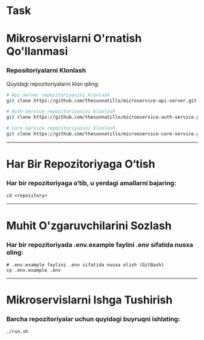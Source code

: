 # Task

# **Mikroservislarni O'rnatish Qo'llanmasi**

### **Repositoriyalarni Klonlash**

Quyidagi repozitoriyalarni klon qiling:

```bash
# Api-Server repozitoriyasini klonlash
git clone https://github.com/thesunnatillo/microservice-api-server.git

# Auth-Service repozitoriyasini klonlash
git clone https://github.com/thesunnatillo/microoservice-auth-service.git

# Core-Service repozitoriyasini klonlash
git clone https://github.com/thesunnatillo/microoservice-core-service.git
```
---
# **Har Bir Repozitoriyaga O‘tish**

### **Har bir repozitoriyaga o‘tib, u yerdagi amallarni bajaring:**

```
cd <repository>
```
---

# **Muhit O'zgaruvchilarini Sozlash**

### **Har bir repozitoriyada .env.example faylini .env sifatida nusxa oling:**

```
# .env.example faylini .env sifatida nusxa olish (GitBash)
cp .env.example .env
```
---

# **Mikroservislarni Ishga Tushirish**

### **Barcha repozitoriyalar uchun quyidagi buyruqni ishlating:**

```
./run.sh
```

